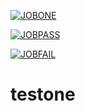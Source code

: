 [![JOBONE](https://github.com/shahXrul/testone/actions/workflows/flowone.yml/badge.svg)](https://github.com/shahXrul/testone/actions/workflows/flowone.yml)

[![JOBPASS](https://github.com/shahXrul/testone/actions/workflows/flowone.yml/badge.svg?event=job-pass)](https://github.com/shahXrul/testone/actions/workflows/flowone.yml?event=job-pass)


[![JOBFAIL](https://github.com/shahXrul/testone/actions/workflows/flowone/badge.svg?branch=main&event=job-fail)](https://github.com/shahXrul/testone/actions/workflows/flowone.yml?event=job-fail)

# testone
